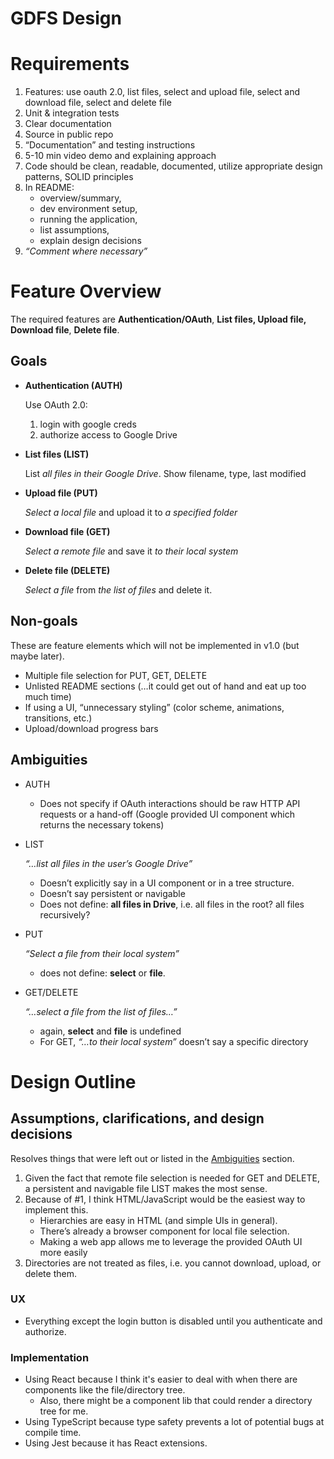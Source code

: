 # GDFS Design

# Requirements

1. Features: use oauth 2.0, list files, select and upload file, select and download file, select and delete file
2. Unit & integration tests
3. Clear documentation
4. Source in public repo
5. “Documentation” and testing instructions
6. 5-10 min video demo and explaining approach
7. Code should be clean, readable, documented, utilize appropriate design patterns, SOLID principles
8. In README:
    - overview/summary,
    - dev environment setup,
    - running the application,
    - list assumptions,
    - explain design decisions
9. *“Comment where necessary”*

# Feature Overview

The required features are **Authentication/OAuth**, **List files, Upload file, Download file**, **Delete file**.

## Goals

- **Authentication (AUTH)**

    Use OAuth 2.0:

    1. login with google creds
    2. authorize access to Google Drive
- **List files (LIST)**

    List *all files in their Google Drive*. Show filename, type, last modified

- **Upload file (PUT)**

    *Select a local file* and upload it to *a specified folder*

- **Download file (GET)**

    *Select a remote file* and save it *to their local system*

- **Delete file (DELETE)**

    *Select a file* from *the list of files* and delete it.


## Non-goals

These are feature elements which will not be implemented in v1.0 (but maybe later).

- Multiple file selection for PUT, GET, DELETE
- Unlisted README sections (…it could get out of hand and eat up too much time)
- If using a UI, “unnecessary styling” (color scheme, animations, transitions, etc.)
- Upload/download progress bars

## Ambiguities

- AUTH
    - Does not specify if OAuth interactions should be raw HTTP API requests or a hand-off (Google provided UI component which returns the necessary tokens)

- LIST

    *“…list all files in the user’s Google Drive”*

    - Doesn’t explicitly say in a UI component or in a tree structure.
    - Doesn’t say persistent or navigable
    - Does not define: **all files in Drive**, i.e. all files in the root? all files recursively?

- PUT

    *“Select a file from their local system”*

    - does not define: **select** or **file**.
- GET/DELETE

    *“…select a file from the list of files…”*

    - again, **select** and **file** is undefined
    - For GET, *“…to their local system”* doesn’t say a specific directory

# Design Outline

## Assumptions, clarifications, and design decisions

Resolves things that were left out or listed in the [Ambiguities](#ambiguities) section.

1. Given the fact that remote file selection is needed for GET and DELETE, a persistent and navigable file LIST makes the most sense.
2. Because of #1, I think HTML/JavaScript would be the easiest way to implement this.
    - Hierarchies are easy in HTML (and simple UIs in general).
    - There’s already a browser component for local file selection.
    - Making a web app allows me to leverage the provided OAuth UI more easily
3. Directories are not treated as files, i.e. you cannot download, upload, or delete them.

### UX

* Everything except the login button is disabled until you authenticate and authorize.

### Implementation

* Using React because I think it's easier to deal with when there are components like the file/directory tree.
  * Also, there might be a component lib that could render a directory tree for me.
* Using TypeScript because type safety prevents a lot of potential bugs at compile time.
* Using Jest because it has React extensions.

